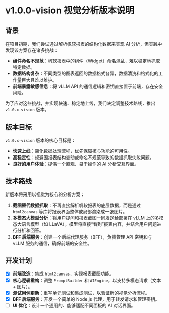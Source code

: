 # v1.0.0-vision 视觉分析版本说明

## 背景

在项目初期，我们尝试通过解析帆软报表的结构化数据来实现 AI 分析，但实践中发现该方案存在诸多挑战：

- **组件命名不规范**：帆软报表中的组件（Widget）命名混乱，难以稳定地抓取特定数据。
- **数据结构复杂**：不同类型的图表返回的数据格式各异，数据清洗和格式化的工作量巨大且难以维护。
- **前端暴露敏感信息**：将 vLLM API 的通信逻辑和密钥直接置于前端，存在安全风险。

为了应对这些挑战，并实现快速、稳定地上线，我们决定调整技术路线，推出 `v1.0.x-vision` 版本。

## 版本目标

`v1.0.x-vision` 版本的核心目标是：

- **快速上线**：简化数据处理流程，优先保障核心功能的可用性。
- **高稳定性**：规避因报表结构变动或命名不规范导致的数据抓取失败问题。
- **良好的用户体验**：提供一个直观、易于操作的 AI 分析交互界面。

## 技术路线

新版本将采用以视觉为核心的分析方案：

1. **截图替代数据抓取**：不再直接解析帆软报表的底层数据，而是通过 `html2canvas` 等库将报表界面整体或局部渲染成一张图片。
2. **多模态大模型分析**：将用户提问和报表截图一同发送给部署在 vLLM 上的多模态大语言模型（如
   LLaVA）。模型将直接“看到”报表内容，并结合用户问题进行分析和回答。
3. **BFF 后端服务**：创建一个后端代理服务（BFF），负责管理 API 密钥和与 vLLM 服务的通信，确保前端的安全性。

## 开发计划

- [x] **前端改造**：集成 `html2canvas`，实现报表截图功能。
- [x] **核心逻辑重构**：调整 `PromptBuilder` 和 `AIEngine`，以支持多模态请求（文本 + 图片）。
- [x] **测试用例更新**：重写单元测试和集成测试，以验证新的视觉分析流程。
- [x] **BFF 后端服务**：开发一个简单的 Node.js 代理，用于转发请求和管理密钥。
- [ ] **UI 优化**：设计一个通用的、能够适配不同面板的 AI 对话界面。